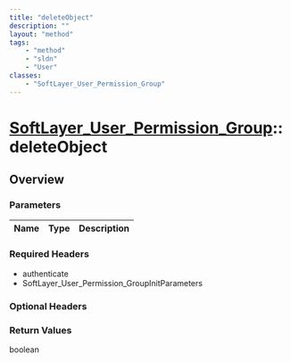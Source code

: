 ```yaml
---
title: "deleteObject"
description: ""
layout: "method"
tags:
    - "method"
    - "sldn"
    - "User"
classes:
    - "SoftLayer_User_Permission_Group"
---
```

# [SoftLayer_User_Permission_Group](/reference/services/SoftLayer_User_Permission_Group)::deleteObject




## Overview 


### Parameters 
|Name | Type | Description |
| --- | --- | --- |


### Required Headers
* authenticate
* SoftLayer_User_Permission_GroupInitParameters

### Optional Headers

### Return Values
boolean

